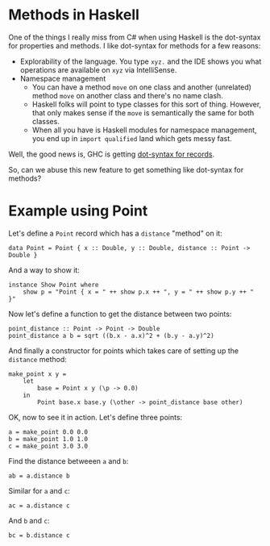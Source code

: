 # Methods in Haskell

One of the things I really miss from C# when using Haskell is the dot-syntax for properties and methods. I like dot-syntax for methods for a few reasons:

- Explorability of the language. You type `xyz.` and the IDE shows you what operations are available on `xyz` via IntelliSense.
- Namespace management
  - You can have a method `move` on one class and another (unrelated) method `move` on another class and there's no name clash.
  - Haskell folks will point to type classes for this sort of thing. However, that only makes sense if the `move` is semantically the same for both classes.
  - When all you have is Haskell modules for namespace management, you end up in `import qualified` land which gets messy fast.

Well, the good news is, GHC is getting [dot-syntax for records](https://github.com/ghc-proposals/ghc-proposals/blob/master/proposals/0282-record-dot-syntax.rst).

So, can we abuse this new feature to get something like dot-syntax for methods?

# Example using Point

Let's define a `Point` record which has a `distance` "method" on it:

    data Point = Point { x :: Double, y :: Double, distance :: Point -> Double }
 
And a way to show it: 
 
    instance Show Point where
        show p = "Point { x = " ++ show p.x ++ ", y = " ++ show p.y ++ " }"
        
Now let's define a function to get the distance between two points:

    point_distance :: Point -> Point -> Double
    point_distance a b = sqrt ((b.x - a.x)^2 + (b.y - a.y)^2)

And finally a constructor for points which takes care of setting up the `distance` method:

    make_point x y =
        let
            base = Point x y (\p -> 0.0)
        in
            Point base.x base.y (\other -> point_distance base other)

OK, now to see it in action. Let's define three points:

    a = make_point 0.0 0.0
    b = make_point 1.0 1.0
    c = make_point 3.0 3.0

Find the distance betweeen `a` and `b`:

    ab = a.distance b

Similar for `a` and `c`:

    ac = a.distance c

And `b` and `c`:

    bc = b.distance c
